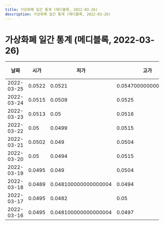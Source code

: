 ```yaml
---
title: 가상화폐 일간 통계 (메디블록, 2022-03-26)
description: 가상화폐 일간 통계 (메디블록, 2022-03-26)
---
```


가상화폐 일간 통계 (메디블록, 2022-03-26)
===

|날짜|시가|저가|고가|종가|비고|
|--|--|--|--|--|--|
|2022-03-25|0.0522|0.0521|0.054700000000000006|0.053|    |
|2022-03-24|0.0515|0.0509|0.0525|0.0522|    |
|2022-03-23|0.0513|0.05|0.0516|0.0516|    |
|2022-03-22|0.05|0.0499|0.0515|0.0513|    |
|2022-03-21|0.0502|0.049|0.0504|0.05|    |
|2022-03-20|0.05|0.0494|0.0515|0.0502|    |
|2022-03-19|0.0495|0.049|0.0504|0.05|    |
|2022-03-18|0.0489|0.048100000000000004|0.0494|0.0494|    |
|2022-03-17|0.0495|0.0482|0.05|0.0489|    |
|2022-03-16|0.0495|0.048100000000000004|0.0497|0.0495|    |
